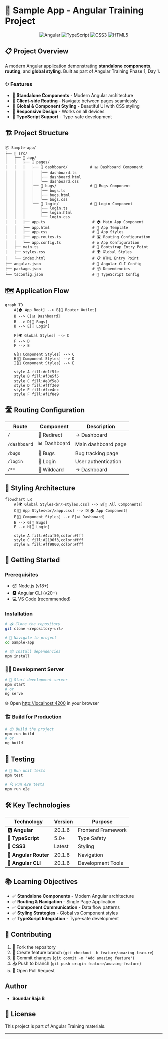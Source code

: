 # 🚀 Sample App - Angular Training Project

<div align="center">

![Angular](https://img.shields.io/badge/Angular-20.1.6-red?style=for-the-badge&logo=angular)
![TypeScript](https://img.shields.io/badge/TypeScript-5.0-blue?style=for-the-badge&logo=typescript)
![CSS3](https://img.shields.io/badge/CSS3-1572B6?style=for-the-badge&logo=css3&logoColor=white)
![HTML5](https://img.shields.io/badge/HTML5-E34F26?style=for-the-badge&logo=html5&logoColor=white)

</div>

## 📋 Project Overview

A modern Angular application demonstrating **standalone components**, **routing**, and **global styling**. Built as part of Angular Training Phase 1, Day 1.

### ✨ Features

- 🎯 **Standalone Components** - Modern Angular architecture
- 🧭 **Client-side Routing** - Navigate between pages seamlessly
- 🎨 **Global & Component Styling** - Beautiful UI with CSS styling
- 📱 **Responsive Design** - Works on all devices
- 🔧 **TypeScript Support** - Type-safe development

## 🏗️ Project Structure

```
📦 Sample-app/
├── 📁 src/
│   ├── 📁 app/
│   │   ├── 📁 pages/
│   │   │   ├── 📁 dashboard/          # 📊 Dashboard Component
│   │   │   │   ├── dashboard.ts
│   │   │   │   ├── dashboard.html
│   │   │   │   └── dashboard.css
│   │   │   ├── 📁 bugs/               # 🐛 Bugs Component
│   │   │   │   ├── bugs.ts
│   │   │   │   ├── bugs.html
│   │   │   │   └── bugs.css
│   │   │   └── 📁 login/              # 🔐 Login Component
│   │   │       ├── login.ts
│   │   │       ├── login.html
│   │   │       └── login.css
│   │   ├── app.ts                     # 🏠 Main App Component
│   │   ├── app.html                   # 📄 App Template
│   │   ├── app.css                    # 🎨 App Styles
│   │   ├── app.routes.ts              # 🛣️ Routing Configuration
│   │   └── app.config.ts              # ⚙️ App Configuration
│   ├── main.ts                        # 🚀 Bootstrap Entry Point
│   ├── styles.css                     # 🌍 Global Styles
│   └── index.html                     # 📋 HTML Entry Point
├── angular.json                       # 🔧 Angular CLI Config
├── package.json                       # 📦 Dependencies
└── tsconfig.json                      # 📝 TypeScript Config
```

## 🗺️ Application Flow

```mermaid
graph TD
    A[🏠 App Root] --> B[🧭 Router Outlet]
    B --> C[📊 Dashboard]
    B --> D[🐛 Bugs]
    B --> E[🔐 Login]
    
    F[🌍 Global Styles] --> C
    F --> D
    F --> E
    
    G[🎨 Component Styles] --> C
    H[🎨 Component Styles] --> D
    I[🎨 Component Styles] --> E
    
    style A fill:#e1f5fe
    style B fill:#f3e5f5
    style C fill:#e8f5e8
    style D fill:#fff3e0
    style E fill:#fce4ec
    style F fill:#f1f8e9
```

## 🛣️ Routing Configuration

| Route | Component | Description |
|-------|-----------|-------------|
| `/` | 🔄 Redirect | → Dashboard |
| `/dashboard` | 📊 Dashboard | Main dashboard page |
| `/bugs` | 🐛 Bugs | Bug tracking page |
| `/login` | 🔐 Login | User authentication |
| `/**` | 🔄 Wildcard | → Dashboard |

## 🎨 Styling Architecture

```mermaid
flowchart LR
    A[🌍 Global Styles<br/>styles.css] --> B[📱 All Components]
    C[🎨 App Styles<br/>app.css] --> D[🏠 App Component]
    E[🎯 Component Styles] --> F[📊 Dashboard]
    E --> G[🐛 Bugs]
    E --> H[🔐 Login]
    
    style A fill:#4caf50,color:#fff
    style C fill:#2196f3,color:#fff
    style E fill:#ff9800,color:#fff
```

## 🚀 Getting Started

### Prerequisites
- 📦 Node.js (v18+)
- 🅰️ Angular CLI (v20+)
- 💻 VS Code (recommended)

### Installation

```bash
# 📥 Clone the repository
git clone <repository-url>

# 📂 Navigate to project
cd Sample-app

# 📦 Install dependencies
npm install
```

### 🏃‍♂️ Development Server

```bash
# 🚀 Start development server
npm start
# or
ng serve
```

🌐 Open [http://localhost:4200](http://localhost:4200) in your browser

### 🏗️ Build for Production

```bash
# 📦 Build the project
npm run build
# or
ng build
```

## 🧪 Testing

```bash
# 🧪 Run unit tests
npm test

# 🔍 Run e2e tests
npm run e2e
```

## 🛠️ Key Technologies

<div align="center">

| Technology | Version | Purpose |
|------------|---------|----------|
| 🅰️ **Angular** | 20.1.6 | Frontend Framework |
| 📘 **TypeScript** | 5.0+ | Type Safety |
| 🎨 **CSS3** | Latest | Styling |
| 🧭 **Angular Router** | 20.1.6 | Navigation |
| 🔧 **Angular CLI** | 20.1.6 | Development Tools |

</div>

## 📚 Learning Objectives

- ✅ **Standalone Components** - Modern Angular architecture
- ✅ **Routing & Navigation** - Single Page Application
- ✅ **Component Communication** - Data flow patterns
- ✅ **Styling Strategies** - Global vs Component styles
- ✅ **TypeScript Integration** - Type-safe development

## 🤝 Contributing

1. 🍴 Fork the repository
2. 🌿 Create feature branch (`git checkout -b feature/amazing-feature`)
3. 💾 Commit changes (`git commit -m 'Add amazing feature'`)
4. 📤 Push to branch (`git push origin feature/amazing-feature`)
5. 🔄 Open Pull Request

## Author
- **Soundar Raja B**

## 📄 License

This project is part of Angular Training materials.

---

